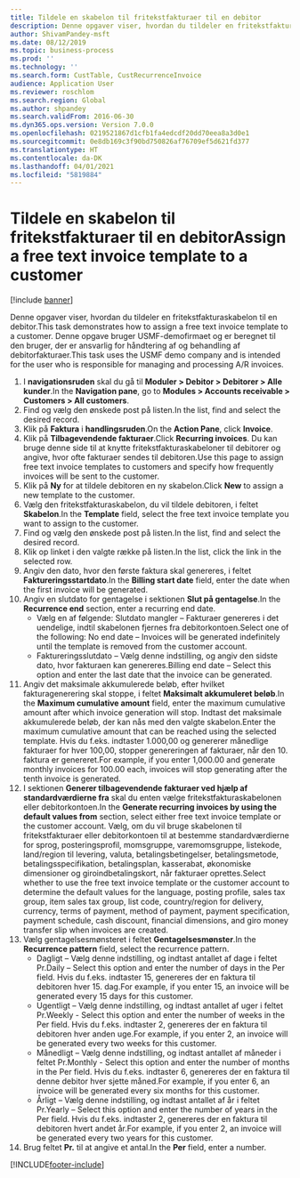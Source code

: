 ```yaml
---
title: Tildele en skabelon til fritekstfakturaer til en debitor
description: Denne opgaver viser, hvordan du tildeler en fritekstfakturaskabelon til en debitor.
author: ShivamPandey-msft
ms.date: 08/12/2019
ms.topic: business-process
ms.prod: ''
ms.technology: ''
ms.search.form: CustTable, CustRecurrenceInvoice
audience: Application User
ms.reviewer: roschlom
ms.search.region: Global
ms.author: shpandey
ms.search.validFrom: 2016-06-30
ms.dyn365.ops.version: Version 7.0.0
ms.openlocfilehash: 0219521867d1cfb1fa4edcdf20dd70eea8a3d0e1
ms.sourcegitcommit: 0e8db169c3f90bd750826af76709ef5d621fd377
ms.translationtype: HT
ms.contentlocale: da-DK
ms.lasthandoff: 04/01/2021
ms.locfileid: "5819884"
---
```

# <a name="assign-a-free-text-invoice-template-to-a-customer"></a><span data-ttu-id="1228e-103">Tildele en skabelon til fritekstfakturaer til en debitor</span><span class="sxs-lookup"><span data-stu-id="1228e-103">Assign a free text invoice template to a customer</span></span>

[!include [banner](../../includes/banner.md)]

<span data-ttu-id="1228e-104">Denne opgaver viser, hvordan du tildeler en fritekstfakturaskabelon til en debitor.</span><span class="sxs-lookup"><span data-stu-id="1228e-104">This task demonstrates how to assign a free text invoice template to a customer.</span></span> <span data-ttu-id="1228e-105">Denne opgave bruger USMF-demofirmaet og er beregnet til den bruger, der er ansvarlig for håndtering af og behandling af debitorfakturaer.</span><span class="sxs-lookup"><span data-stu-id="1228e-105">This task uses the USMF demo company and is intended for the user who is responsible for managing and processing A/R invoices.</span></span>

1. <span data-ttu-id="1228e-106">I **navigationsruden** skal du gå til **Moduler > Debitor > Debitorer > Alle kunder**.</span><span class="sxs-lookup"><span data-stu-id="1228e-106">In the **Navigation pane**, go to **Modules > Accounts receivable > Customers > All customers**.</span></span>
2. <span data-ttu-id="1228e-107">Find og vælg den ønskede post på listen.</span><span class="sxs-lookup"><span data-stu-id="1228e-107">In the list, find and select the desired record.</span></span>
3. <span data-ttu-id="1228e-108">Klik på **Faktura** i **handlingsruden**.</span><span class="sxs-lookup"><span data-stu-id="1228e-108">On the **Action Pane**, click **Invoice**.</span></span>
4. <span data-ttu-id="1228e-109">Klik på **Tilbagevendende fakturaer**.</span><span class="sxs-lookup"><span data-stu-id="1228e-109">Click **Recurring invoices**.</span></span> <span data-ttu-id="1228e-110">Du kan bruge denne side til at knytte fritekstfakturaskabeloner til debitorer og angive, hvor ofte fakturaer sendes til debitoren.</span><span class="sxs-lookup"><span data-stu-id="1228e-110">Use this page to assign free text invoice templates to customers and specify how frequently invoices will be sent to the customer.</span></span>  
5. <span data-ttu-id="1228e-111">Klik på **Ny** for at tildele debitoren en ny skabelon.</span><span class="sxs-lookup"><span data-stu-id="1228e-111">Click **New** to assign a new template to the customer.</span></span>
6. <span data-ttu-id="1228e-112">Vælg den fritekstfakturaskabelon, du vil tildele debitoren, i feltet **Skabelon**.</span><span class="sxs-lookup"><span data-stu-id="1228e-112">In the **Template** field, select the free text invoice template you want to assign to the customer.</span></span>
7. <span data-ttu-id="1228e-113">Find og vælg den ønskede post på listen.</span><span class="sxs-lookup"><span data-stu-id="1228e-113">In the list, find and select the desired record.</span></span>
8. <span data-ttu-id="1228e-114">Klik op linket i den valgte række på listen.</span><span class="sxs-lookup"><span data-stu-id="1228e-114">In the list, click the link in the selected row.</span></span>
9. <span data-ttu-id="1228e-115">Angiv den dato, hvor den første faktura skal genereres, i feltet **Faktureringsstartdato**.</span><span class="sxs-lookup"><span data-stu-id="1228e-115">In the **Billing start date** field, enter the date when the first invoice will be generated.</span></span>
10. <span data-ttu-id="1228e-116">Angiv en slutdato for gentagelse i sektionen **Slut på gentagelse**.</span><span class="sxs-lookup"><span data-stu-id="1228e-116">In the **Recurrence end** section, enter a recurring end date.</span></span>  
    * <span data-ttu-id="1228e-117">Vælg en af følgende: Slutdato mangler – Fakturaer genereres i det uendelige, indtil skabelonen fjernes fra debitorkontoen.</span><span class="sxs-lookup"><span data-stu-id="1228e-117">Select one of the following: No end date – Invoices will be generated indefinitely until the template is removed from the customer account.</span></span>
    * <span data-ttu-id="1228e-118">Faktureringsslutdato – Vælg denne indstilling, og angiv den sidste dato, hvor fakturaen kan genereres.</span><span class="sxs-lookup"><span data-stu-id="1228e-118">Billing end date – Select this option and enter the last date that the invoice can be generated.</span></span>  
11. <span data-ttu-id="1228e-119">Angiv det maksimale akkumulerede beløb, efter hvilket fakturagenerering skal stoppe, i feltet **Maksimalt akkumuleret beløb**.</span><span class="sxs-lookup"><span data-stu-id="1228e-119">In the **Maximum cumulative amount** field, enter the maximum cumulative amount after which invoice generation will stop.</span></span> <span data-ttu-id="1228e-120">Indtast det maksimale akkumulerede beløb, der kan nås med den valgte skabelon.</span><span class="sxs-lookup"><span data-stu-id="1228e-120">Enter the maximum cumulative amount that can be reached using the selected template.</span></span> <span data-ttu-id="1228e-121">Hvis du f.eks. indtaster 1.000,00 og genererer månedlige fakturaer for hver 100,00, stopper genereringen af fakturaer, når den 10. faktura er genereret.</span><span class="sxs-lookup"><span data-stu-id="1228e-121">For example, if you enter 1,000.00 and generate monthly invoices for 100.00 each, invoices will stop generating after the tenth invoice is generated.</span></span>  
12. <span data-ttu-id="1228e-122">I sektionen **Generer tilbagevendende fakturaer ved hjælp af standardværdierne fra** skal du enten vælge fritekstfakturaskabelonen eller debitorkontoen.</span><span class="sxs-lookup"><span data-stu-id="1228e-122">In the **Generate recurring invoices by using the default values from** section, select either free text invoice template or the customer account.</span></span> <span data-ttu-id="1228e-123">Vælg, om du vil bruge skabelonen til fritekstfakturaer eller debitorkontoen til at bestemme standardværdierne for sprog, posteringsprofil, momsgruppe, varemomsgruppe, listekode, land/region til levering, valuta, betalingsbetingelser, betalingsmetode, betalingsspecifikation, betalingsplan, kasserabat, økonomiske dimensioner og giroindbetalingskort, når fakturaer oprettes.</span><span class="sxs-lookup"><span data-stu-id="1228e-123">Select whether to use the free text invoice template or the customer account to determine the default values for the language, posting profile, sales tax group, item sales tax group, list code, country/region for delivery, currency, terms of payment, method of payment, payment specification, payment schedule, cash discount, financial dimensions, and giro money transfer slip when invoices are created.</span></span>  
13. <span data-ttu-id="1228e-124">Vælg gentagelsesmønsteret i feltet **Gentagelsesmønster**.</span><span class="sxs-lookup"><span data-stu-id="1228e-124">In the **Recurrence pattern** field, select the recurrence pattern.</span></span>
    + <span data-ttu-id="1228e-125">Dagligt – Vælg denne indstilling, og indtast antallet af dage i feltet Pr.</span><span class="sxs-lookup"><span data-stu-id="1228e-125">Daily – Select this option and enter the number of days in the Per field.</span></span> <span data-ttu-id="1228e-126">Hvis du f.eks. indtaster 15, genereres der en faktura til debitoren hver 15. dag.</span><span class="sxs-lookup"><span data-stu-id="1228e-126">For example, if you enter 15, an invoice will be generated every 15 days for this customer.</span></span>
    + <span data-ttu-id="1228e-127">Ugentligt – Vælg denne indstilling, og indtast antallet af uger i feltet Pr.</span><span class="sxs-lookup"><span data-stu-id="1228e-127">Weekly - Select this option and enter the number of weeks in the Per field.</span></span> <span data-ttu-id="1228e-128">Hvis du f.eks. indtaster 2, genereres der en faktura til debitoren hver anden uge.</span><span class="sxs-lookup"><span data-stu-id="1228e-128">For example, if you enter 2, an invoice will be generated every two weeks for this customer.</span></span>
    + <span data-ttu-id="1228e-129">Månedligt – Vælg denne indstilling, og indtast antallet af måneder i feltet Pr.</span><span class="sxs-lookup"><span data-stu-id="1228e-129">Monthly - Select this option and enter the number of months in the Per field.</span></span> <span data-ttu-id="1228e-130">Hvis du f.eks. indtaster 6, genereres der en faktura til denne debitor hver sjette måned.</span><span class="sxs-lookup"><span data-stu-id="1228e-130">For example, if you enter 6, an invoice will be generated every six months for this customer.</span></span>
    + <span data-ttu-id="1228e-131">Årligt – Vælg denne indstilling, og indtast antallet af år i feltet Pr.</span><span class="sxs-lookup"><span data-stu-id="1228e-131">Yearly – Select this option and enter the number of years in the Per field.</span></span> <span data-ttu-id="1228e-132">Hvis du f.eks. indtaster 2, genereres der en faktura til debitoren hvert andet år.</span><span class="sxs-lookup"><span data-stu-id="1228e-132">For example, if you enter 2, an invoice will be generated every two years for this customer.</span></span>  
14. <span data-ttu-id="1228e-133">Brug feltet **Pr.** til at angive et antal.</span><span class="sxs-lookup"><span data-stu-id="1228e-133">In the **Per** field, enter a number.</span></span>



[!INCLUDE[footer-include](../../../includes/footer-banner.md)]